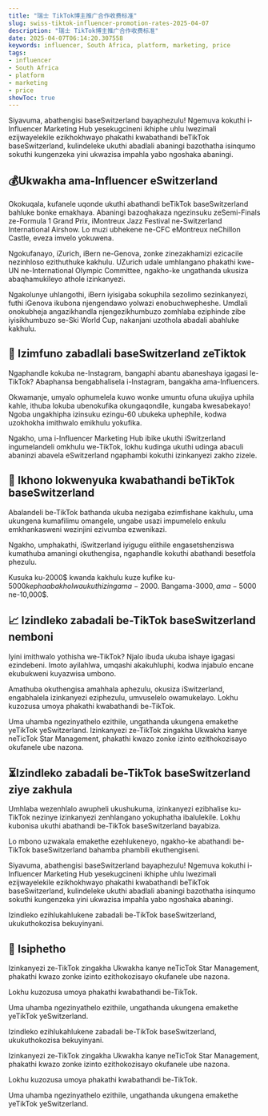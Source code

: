 ```yaml
---
title: "瑞士 TikTok博主推广合作收费标准"
slug: swiss-tiktok-influencer-promotion-rates-2025-04-07
description: "瑞士 TikTok博主推广合作收费标准"
date: 2025-04-07T06:14:20.307558
keywords: influencer, South Africa, platform, marketing, price
tags:
- influencer
- South Africa
- platform
- marketing
- price
showToc: true
---
```


Siyavuma, abathengisi baseSwitzerland bayaphezulu! Ngemuva kokuthi i-Influencer Marketing Hub yesekugcineni ikhiphe uhlu lwezimali ezijwayelekile ezikhokhwayo phakathi kwabathandi beTikTok baseSwitzerland, kulindeleke ukuthi abadlali abaningi bazothatha isinqumo sokuthi kungenzeka yini ukwazisa impahla yabo ngoshaka abaningi. 

## 💰Ukwakha ama-Influencer eSwitzerland

Okokuqala, kufanele uqonde ukuthi abathandi beTikTok baseSwitzerland bahluke bonke emakhaya. Abaningi bazoqhakaza ngezinsuku zeSemi-Finals ze-Formula 1 Grand Prix, iMontreux Jazz Festival ne-Switzerland International Airshow. Lo muzi ubhekene ne-CFC eMontreux neChillon Castle, eveza imvelo yokuwena. 

Ngokufanayo, iZurich, iBern ne-Genova, zonke zinezakhamizi ezicacile nezinhloso ezithuthuke kakhulu. UZurich udale umhlangano phakathi kwe-UN ne-International Olympic Committee, ngakho-ke ungathanda ukusiza abaqhamukileyo athole izinkanyezi.

Ngakolunye uhlangothi, iBern iyisigaba sokuphila sezolimo sezinkanyezi, futhi iGenova ikubona njengendawo yolwazi enobuchwepheshe. Umdlali onokubheja angazikhandla njengezikhumbuzo zomhlaba eziphinde zibe iyisikhumbuzo se-Ski World Cup, nakanjani uzothola abadali abahluke kakhulu.

## 🏢 Izimfuno zabadlali baseSwitzerland zeTiktok

Ngaphandle kokuba ne-Instagram, bangaphi abantu abaneshaya igagasi le-TikTok? Abaphansa bengabhalisela i-Instagram, bangakha ama-Influencers. 

Okwamanje, umyalo ophumelela kuwo wonke umuntu ofuna ukujiya uphila kahle, ithuba lokuba ubenokufika okungaqondile, kungaba kwesabekayo! Ngoba ungakhipha izinsuku ezingu-60 ubukeka uphephile, kodwa uzokhokha imithwalo emikhulu yokufika.

Ngakho, uma i-Influencer Marketing Hub ibike ukuthi iSwitzerland ingumelandeli omkhulu we-TikTok, lokhu kudinga ukuthi udinga abaculi abaninzi abavela eSwitzerland ngaphambi kokuthi izinkanyezi zakho zizele.

## 🎣 Ikhono lokwenyuka kwabathandi beTikTok baseSwitzerland


Abalandeli be-TikTok bathanda ukuba nezigaba ezimfishane kakhulu, uma ukungena kumafilimu omangele, ungabe usazi impumelelo enkulu emkhankasweni wezinjini ezivumba ezwenikazi. 

Ngakho, umphakathi, iSwitzerland iyigugu elithile engasetshenziswa kumathuba amaningi okuthengisa, ngaphandle kokuthi abathandi besetfola phezulu.



Kusuka ku-2000$ kwanda kakhulu kuze kufike ku-$5000 kepha abakholwa ukuthi zingama-2000$. Bangama-3000$, ama-5000$ ne-10,000$.

## 📈 Izindleko zabadali be-TikTok baseSwitzerland nemboni


Iyini imithwalo yothisha we-TikTok? Njalo ibuda ukuba ishaye igagasi ezindebeni. Imoto ayilahlwa, umqashi akakuhluphi, kodwa injabulo encane ekubukweni kuyazwisa umbono. 

Amathuba okuthengisa amahhala aphezulu, okusiza iSwitzerland, engabhalela izinkanyezi eziphezulu, umvuselelo owamukelayo. Lokhu kuzozusa umoya phakathi kwabathandi be-TikTok. 

Uma uhamba ngezinyathelo ezithile, ungathanda ukungena emakethe yeTikTok yeSwitzerland. Izinkanyezi ze-TikTok zingakha Ukwakha kanye neTicTok Star Management, phakathi kwazo zonke izinto ezithokozisayo okufanele ube nazona. 


## ⏳Izindleko zabadali be-TikTok baseSwitzerland ziye zakhula

Umhlaba wezenhlalo awupheli ukushukuma, izinkanyezi ezibhalise ku-TikTok nezinye izinkanyezi zenhlangano yokuphatha ibalulekile. Lokhu kubonisa ukuthi abathandi be-TikTok baseSwitzerland bayabiza.

Lo mbono uzwakala emakethe ezehlukeneyo, ngakho-ke abathandi be-TikTok baseSwitzerland bahamba phambili ekuthengiseni. 

Siyavuma, abathengisi baseSwitzerland bayaphezulu! Ngemuva kokuthi i-Influencer Marketing Hub yesekugcineni ikhiphe uhlu lwezimali ezijwayelekile ezikhokhwayo phakathi kwabathandi beTikTok baseSwitzerland, kulindeleke ukuthi abadlali abaningi bazothatha isinqumo sokuthi kungenzeka yini ukwazisa impahla yabo ngoshaka abaningi. 

Izindleko ezihlukahlukene zabadali be-TikTok baseSwitzerland, ukukuthokozisa bekuyinyani. 


## 📝 Isiphetho

Izinkanyezi ze-TikTok zingakha Ukwakha kanye neTicTok Star Management, phakathi kwazo zonke izinto ezithokozisayo okufanele ube nazona. 


Lokhu kuzozusa umoya phakathi kwabathandi be-TikTok. 

Uma uhamba ngezinyathelo ezithile, ungathanda ukungena emakethe yeTikTok yeSwitzerland. 


Izindleko ezihlukahlukene zabadali be-TikTok baseSwitzerland, ukukuthokozisa bekuyinyani. 

Izinkanyezi ze-TikTok zingakha Ukwakha kanye neTicTok Star Management, phakathi kwazo zonke izinto ezithokozisayo okufanele ube nazona. 


Lokhu kuzozusa umoya phakathi kwabathandi be-TikTok. 

Uma uhamba ngezinyathelo ezithile, ungathanda ukungena emakethe yeTikTok yeSwitzerland.